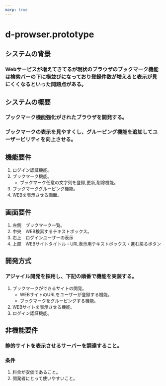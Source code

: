 ```yaml
---
marp: true
---
```

# d-prowser.prototype

## システムの背景
### Webサービスが増えてきてるが現状のブラウザのブックマーク機能は検索バーの下に横並びになっており登録件数が増えると表示が見にくくなるといった問題点がある。

## システムの概要
### ブックマーク機能強化がされたブラウザを開発する。
### ブックマークの表示を見やすくし、グルーピング機能を追加してユーザービリティを向上させる。

## 機能要件
1. ログイン認証機能。
2. ブックマーク機能。
   * ブックマーク任意の文字列を登録,更新,削除機能。
3. ブックマークグルーピング機能。
4. WEBを表示させる画面。

## 画面要件
1. 左側　ブックマーク一覧。
2. 中央　WEB検索するテキストボックス。
3. 右上　ログインユーザーの表示
4. 上部　WEBサイトタイトル・URL表示用テキストボックス・進む戻るボタン

## 開発方式
### アジャイル開発を採用し、下記の順番で機能を実装する。
1. ブックマークができるサイトの開発。
   * WEBサイトのURLをユーザーが登録する機能。
   * ブックマークをグルーピングする機能。
1. WEBサイトを表示させる機能。
2. ログイン認証機能。

## 非機能要件
### 静的サイトを表示させるサーバーを調達すること。
### 条件
1. 料金が安価であること。
2. 開発者にとって使いやすいこと。
